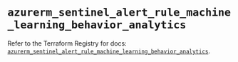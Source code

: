 # `azurerm_sentinel_alert_rule_machine_learning_behavior_analytics`

Refer to the Terraform Registry for docs: [`azurerm_sentinel_alert_rule_machine_learning_behavior_analytics`](https://registry.terraform.io/providers/hashicorp/azurerm/3.116.0/docs/resources/sentinel_alert_rule_machine_learning_behavior_analytics).
